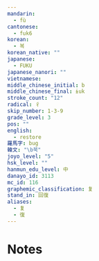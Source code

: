 ```yaml
---
mandarin:
  - fù
cantonese:
  - fuk6
korean:
  - 복
korean_native: ""
japanese:
  - FUKU
japanese_nanori: ""
vietnamese:
middle_chinese_initial: b
middle_chinese_final: ɨuk
stroke_count: "12"
radical: 彳
skip_number: 1-3-9
grade_level: 3
pos: ""
english:
  - restore
羅馬字: bug
韓文: "\b북"
joyo_level: "5"
hsk_level: ""
hanmun_edu_level: 中
danayo_id: 3113
mc_id: 116
graphemic_classification: 复
stand_in: 回復
aliases:
  - 复
  - 復
---
```


# Notes
